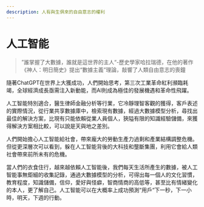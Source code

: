 ```yaml
---
description: 人有與生俱來的自由意志的權利
---
```


# 人工智能

> ”誰掌握了大數據，誰就是這世界的主人“-歷史學家哈拉瑞德，在他的著作《神人：明日簡史》提出“數據主義”理論，敲響了人類自由意志的喪鐘

隨著ChatGPT在世界上大獲成功，人們開始思考，第三次工業革命紅利瀕臨耗竭，全球經濟成長亟需注入新動能，而AI則成為極佳的發展機遇和革命性飛躍。

人工智能特別適合，醫生律師金融分析等行業，它冷靜理智客觀的獲得，客戶表述的實際情況，從行業共享數據庫中，檢索現有數據，經過大數據模型分析，尋找出最佳的解決方案，比現有只能依賴從業人員個人，狹隘有限的知識經驗儲備，來獲得解決方案相比較，可以說是天與地之差別。

人們開始擔心人工智能給社會，帶來龐大的勞動生產力過剩和產業結構調整危機。但從更深層次可以看到，躲在人工智能背後的大科技和壟斷集團，利用它會給人類社會帶來前所未有的危機。

當人們的衣食住行，越來越依賴人工智能後，我們每天生活所產生的數據，被人工智能事無鉅細的收集記錄，通過大數據模型的分析，可得出每一個人的文化習慣，教育程度，知識儲備，信仰，愛好與怪癖，智商情商的高低等，甚至比有情緒變化的本人，更了解自己。人工智能可以在大概率上成功預測“用戶“下一秒，下一小時，明天，下週的行動。

